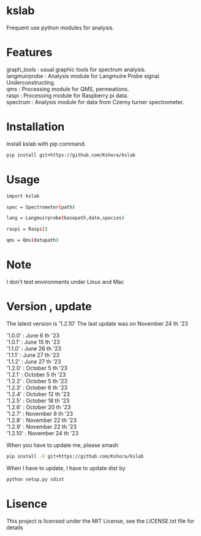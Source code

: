 # kslab
Frequent use python modules for analysis.

# Features
graph_tools : usual graphic tools for spectrum analysis.<br>
langmuirprobe : Analysis module for Langmuire Probe signal. Underconstructing.<br>
qms : Processing module for QMS, permeations.<br>
raspi : Processing module for Raspberry pi data.<br>
spectrum : Analysis module for data from Czerny turner spectrometer.<br>

# Installation
Install kslab with pip command.
```bash
pip install git+https://github.com/Kshora/kslab
```

# Usage
```bash
import kslab

spec = Spectrometer(path)

lang = Langmuirprobe(basepath,date,species)

raspi = Raspi()

qms = Qms(datapath)
```

# Note 
I don't test environments under Linux and Mac

# Version , update
The latest version is '1.2.10'
The last update was on November 24 th '23

'1.0.0' : June 6 th '23<br>
'1.0.1' : June 15 th '23<br>
'1.1.0' : June 26 th '23<br>
'1.1.1' : June 27 th '23<br>
'1.1.2' : June 27 th '23<br>
'1.2.0' : October 5 th '23<br>
'1.2.1' : October 5 th '23<br>
'1.2.2' : October 5 th '23<br>
'1.2.3' : October 6 th '23<br>
'1.2.4' : October 12 th '23<br>
'1.2.5' : October 18 th '23<br>
'1.2.6' : October 20 th '23<br>
'1.2.7' : November 8 th '23<br>
'1.2.8' : November 22 th '23<br>
'1.2.9' : November 22 th '23<br>
'1.2.10' : November 24 th '23<br>


When you have to update me, please smash
```bash
pip install -U git+https://github.com/Kshora/kslab
```

When I have to update, I have to update dist by 
```bash
python setup.py sdist
```


# Lisence

This project is licensed under the MIT License, see the LICENSE.txt file for details



